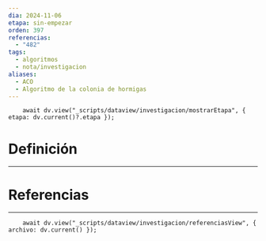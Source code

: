 ```yaml
---
dia: 2024-11-06
etapa: sin-empezar
orden: 397
referencias:
  - "482"
tags:
  - algoritmos
  - nota/investigacion
aliases:
  - ACO
  - Algoritmo de la colonia de hormigas
---
```

```dataviewjs
	await dv.view("_scripts/dataview/investigacion/mostrarEtapa", { etapa: dv.current()?.etapa });
```
# Definición
---




# Referencias
---
```dataviewjs
	await dv.view("_scripts/dataview/investigacion/referenciasView", { archivo: dv.current() });
```
